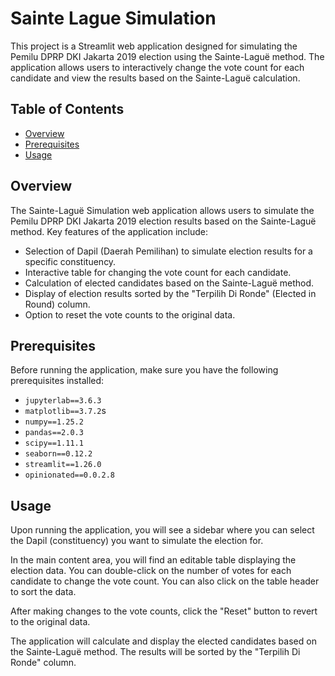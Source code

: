 # Sainte Lague Simulation

This project is a Streamlit web application designed for simulating the Pemilu DPRP DKI Jakarta 2019 election using the Sainte-Laguë method. The application allows users to interactively change the vote count for each candidate and view the results based on the Sainte-Laguë calculation. 

## Table of Contents
- [Overview](#overview)
- [Prerequisites](#prerequisites)
- [Usage](#usage)

## Overview

The Sainte-Laguë Simulation web application allows users to simulate the Pemilu DPRP DKI Jakarta 2019 election results based on the Sainte-Laguë method. Key features of the application include:

- Selection of Dapil (Daerah Pemilihan) to simulate election results for a specific constituency.
- Interactive table for changing the vote count for each candidate.
- Calculation of elected candidates based on the Sainte-Laguë method.
- Display of election results sorted by the "Terpilih Di Ronde" (Elected in Round) column.
- Option to reset the vote counts to the original data.

## Prerequisites

Before running the application, make sure you have the following prerequisites installed:

- `jupyterlab==3.6.3`
- `matplotlib==3.7.2`s
- `numpy==1.25.2`
- `pandas==2.0.3`
- `scipy==1.11.1`
- `seaborn==0.12.2`
- `streamlit==1.26.0`
- `opinionated==0.0.2.8`

## Usage

Upon running the application, you will see a sidebar where you can select the Dapil (constituency) you want to simulate the election for.

In the main content area, you will find an editable table displaying the election data. You can double-click on the number of votes for each candidate to change the vote count. You can also click on the table header to sort the data.

After making changes to the vote counts, click the "Reset" button to revert to the original data.

The application will calculate and display the elected candidates based on the Sainte-Laguë method. The results will be sorted by the "Terpilih Di Ronde" column.